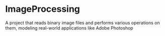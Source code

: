 # ImageProcessing
A project that reads binary image files and performs various operations on them, modeling real-world applications like Adobe Photoshop
